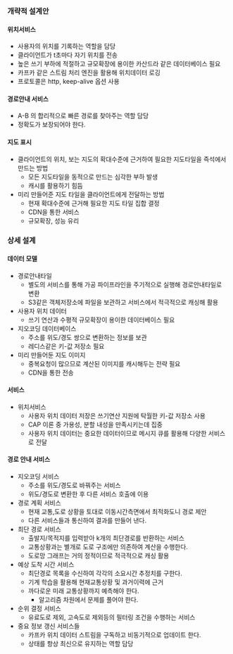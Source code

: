 ### 개략적 설계안
#### 위치서비스
- 사용자의 위치를 기록하는 역할을 담당
- 클라이언트가 t초마다 자기 위치를 전송
- 높은 쓰기 부하에 적절하고 규모확장에 용이한 카산드라 같은 데이터베이스 필요
- 카프카 같은 스트림 처리 엔진을 활용해 위치데이터 로깅
- 프로토콜은 http, keep-alive 옵션 사용

#### 경로안내 서비스
- A-B 의 합리적으로 빠른 경로를 찾아주는 역할 담당
- 정확도가 보장되어야 한다.

#### 지도 표시
- 클라이언트의 위치, 보는 지도의 확대수준에 근거하여 필요한 지도타일을 즉석에서 만드는 방법
  - 모든 지도타일을 동적으로 만드는 심각한 부하 발생
  - 캐시를 활용하기 힘듬
- 미리 만들어준 지도 타일을 클라이언트에게 전달하는 방법
  - 현재 확대수준에 근거해 필요한 지도 타일 집합 결정
  - CDN을 통한 서비스
  - 규모확장, 성능 유리
 
### 상세 설계
#### 데이터 모델
- 경로안내타일
  - 별도의 서비스를 통해 가공 파이프라인을 주기적으로 실행해 경로안내타일로 변환
  - S3같은 객체저장소에 파일을 보관하고 서비스에서 적극적으로 캐싱해 활용
- 사용자 위치 데이터
  - 쓰기 연산과 수평적 규모확장이 용이한 데이터베이스 필요
- 지오코딩 데이터베이스
  - 주소를 위도/경도 쌍으로 변환하는 정보를 보관
  - 레디스같은 키-값 저장소 필요
- 미리 만들어둔 지도 이미지
  - 중복요청이 많으므로 계산된 이미지를 캐시해두는 전략 필요
  - CDN을 통한 전송

#### 서비스
- 위치서비스
  - 사용자 위치 데이터 저장은 쓰기연산 지원에 탁월한 키-값 저장소 사용
  - CAP 이론 중 가용성, 분할 내성을 만족시키는데 집중
  - 사용자 위치 데이터는 중요한 데이터이므로 메시지 큐를 활용해 다양한 서비스로 전달

#### 경로 안내 서비스
- 지오코딩 서비스
  - 주소를 위도/경도로 바꿔주는 서비스
  - 위도/경도로 변환한 후 다른 서비스 호출에 이용
- 경로 계획 서비스
  - 현재 교통,도로 상황을 토대로 이동시간측면에서 최적화도니 경로 제안
  - 다른 서비스들과 통신하여 결과를 만들어 낸다.
- 최단 경로 서비스
  - 출발지/목적지를 입력받아 k개의 최단경로를 반환하는 서비스
  - 교통상황과는 별개로 도로 구조에만 의존하여 계산을 수행한다.
  - 도로망 그래프는 거의 정적이므로 적극적으로 캐싱 활용
- 예상 도착 시간 서비스
  - 최단경로 목록을 수신하여 각각의 소요시간 추정치를 구한다.
  - 기계 학습을 활용해 현재교통상황 및 과거이력에 근거
  - 까다로운 미래 교통상황까지 예측해야 한다.
    - 알고리즘 차원에서 문제를 풀어야 한다.
- 순위 결정 서비스
  - 유료도로 제외, 고속도로 제외등의 필터링 조건을 수행하는 서비스
- 중요 정보 갱신 서비스들
  - 카프카 위치 데이터 스트림을 구독하고 비동기적으로 업데이트 한다.
  - 상태를 항상 최신으로 유지하는 역할 담당


















